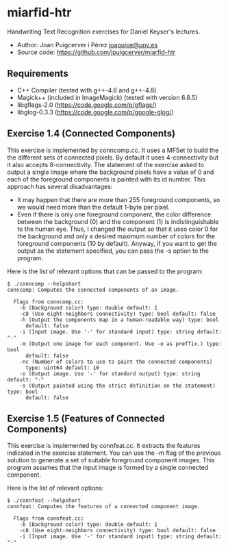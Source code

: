 miarfid-htr
===========

Handwriting Text Recognition exercises for Daniel Keyser's lectures.

  - Author: Joan Puigcerver i Pérez <joapuipe@upv.es>
  - Source code: https://github.com/jpuigcerver/miarfid-htr

Requirements
------------

  - C++ Compiler (tested with g++-4.6 and g++-4.8)
  - Magick++ (included in ImageMagick) (tested with version 6.8.5)
  - libgflags-2.0 (https://code.google.com/p/gflags/)
  - libglog-0.3.3 (https://code.google.com/p/google-glog/)

Exercise 1.4 (Connected Components)
-----------------------------------

This exercise is implemented by conncomp.cc. It uses a MFSet to build the
the different sets of connected pixels. By default it uses 4-connectivity but
it also accepts 8-connectivity. The statement of the exercise asked to output
a single image where the background pixels have a value of 0 and each of the
foreground components is painted with its id number. This approach has several
disadvantages:
  - It may happen that there are more than 255 foreground components, so we
    would need more than the default 1-byte per pixel.
  - Even if there is only one foreground component, the color difference
    between the background (0) and the component (1) is indistinguishable to the
    human eye.
Thus, I changed the output so that it uses color 0 for the background and only
a desired maximum number of colors for the foreground components (10 by default).
Anyway, if you want to get the output as the statement specified, you can pass
the -s option to the program.

Here is the list of relevant options that can be passed to the program:
```
$ ./conncomp --helpshort
conncomp: Computes the connected components of an image.

  Flags from conncomp.cc:
    -b (Background color) type: double default: 1
    -c8 (Use eight-neighbors connectivity) type: bool default: false
    -h (Output the components map in a human-readable way) type: bool
      default: false
    -i (Input image. Use '-' for standard input) type: string default: "-"
    -m (Output one image for each component. Use -o as preffix.) type: bool
      default: false
    -nc (Number of colors to use to paint the connected components)
      type: uint64 default: 10
    -o (Output image. Use '-' for standard output) type: string default: "-"
    -s (Output painted using the strict definition on the statement) type: bool
      default: false
```

Exercise 1.5 (Features of Connected Components)
-----------------------------------------------

This exercise is implemented by connfeat.cc. It extracts the features indicated
in the exercise statement. You can use the -m flag of the previous solution to
generate a set of suitable foreground component images. This program assumes that
the input image is formed by a single connected component.

Here is the list of relevant options:
```
$ ./connfeat --helpshort
connfeat: Computes the features of a connected component image.

  Flags from connfeat.cc:
    -b (Background color) type: double default: 1
    -c8 (Use eight-neighbors connectivity) type: bool default: false
    -i (Input image. Use '-' for standard input) type: string default: "-"
```
